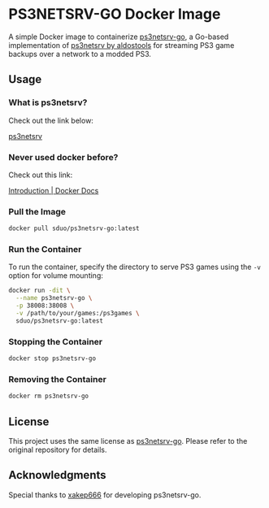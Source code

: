 # PS3NETSRV-GO Docker Image

A simple Docker image to containerize [ps3netsrv-go](https://github.com/xakep666/ps3netsrv-go), a Go-based implementation of [ps3netsrv by aldostools](https://github.com/aldostools/webMAN-MOD/tree/master/_Projects_/ps3netsrv) for streaming PS3 game backups over a network to a modded PS3.

## Usage

### What is ps3netsrv?

Check out the link below:

[ps3netsrv](https://github.com/aldostools/webMAN-MOD/tree/master/_Projects_/ps3netsrv)

### Never used docker before?

Check out this link:

[Introduction | Docker Docs](https://docs.docker.com/get-started/introduction/)

### Pull the Image
```bash
docker pull sduo/ps3netsrv-go:latest
```

### Run the Container
To run the container, specify the directory to serve PS3 games using the `-v` option for volume mounting:
```bash
docker run -dit \
  --name ps3netsrv-go \
  -p 38008:38008 \
  -v /path/to/your/games:/ps3games \
  sduo/ps3netsrv-go:latest
```

### Stopping the Container
```bash
docker stop ps3netsrv-go
```

### Removing the Container
```bash
docker rm ps3netsrv-go
```

## License
This project uses the same license as [ps3netsrv-go](https://github.com/xakep666/ps3netsrv-go). Please refer to the original repository for details.

## Acknowledgments
Special thanks to [xakep666](https://github.com/xakep666) for developing ps3netsrv-go.

